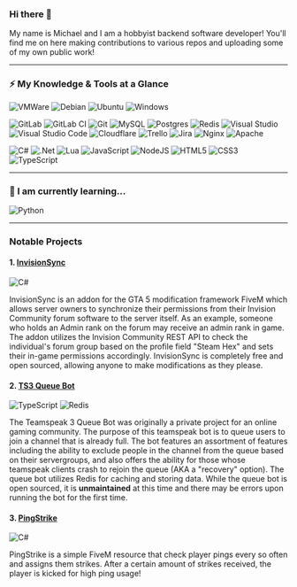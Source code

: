 ### Hi there 👋

My name is Michael and I am a hobbyist backend software developer! You'll find me on here making contributions to various repos and uploading some of my own public work!
***
### ⚡ My Knowledge & Tools at a Glance
![VMWare](https://img.shields.io/badge/VMware-231f20?style=for-the-badge&logo=VMware&logoColor=white) ![Debian](https://img.shields.io/badge/Debian-D70A53?style=for-the-badge&logo=debian&logoColor=white) ![Ubuntu](https://img.shields.io/badge/Ubuntu-E95420?style=for-the-badge&logo=ubuntu&logoColor=white) ![Windows](https://img.shields.io/badge/Windows-0078D6?style=for-the-badge&logo=windows&logoColor=white)

![GitLab](https://img.shields.io/badge/gitlab-%23181717.svg?style=for-the-badge&logo=gitlab&logoColor=white) ![GitLab CI](https://img.shields.io/badge/gitlab%20ci-%23181717.svg?style=for-the-badge&logo=gitlab&logoColor=white) ![Git](https://img.shields.io/badge/GIT-E44C30?style=for-the-badge&logo=git&logoColor=white) ![MySQL](https://img.shields.io/badge/mysql-%2300f.svg?style=for-the-badge&logo=mysql&logoColor=white) ![Postgres](https://img.shields.io/badge/postgres-%23316192.svg?style=for-the-badge&logo=postgresql&logoColor=white) ![Redis](https://img.shields.io/badge/redis-%23DD0031.svg?style=for-the-badge&logo=redis&logoColor=white) ![Visual Studio](https://img.shields.io/badge/Visual%20Studio-5C2D91.svg?style=for-the-badge&logo=visual-studio&logoColor=white) ![Visual Studio Code](https://img.shields.io/badge/Visual%20Studio%20Code-0078d7.svg?style=for-the-badge&logo=visual-studio-code&logoColor=white) ![Cloudflare](https://img.shields.io/badge/Cloudflare-F38020?style=for-the-badge&logo=Cloudflare&logoColor=white) ![Trello](https://img.shields.io/badge/Trello-%23026AA7.svg?style=for-the-badge&logo=Trello&logoColor=white) ![Jira](https://img.shields.io/badge/Jira-0052CC?style=for-the-badge&logo=Jira&logoColor=white) ![Nginx](https://img.shields.io/badge/Nginx-009639?style=for-the-badge&logo=nginx&logoColor=white) ![Apache](https://img.shields.io/badge/Apache-D22128?style=for-the-badge&logo=Apache&logoColor=white) 

![C#](https://img.shields.io/badge/C%23-239120?style=for-the-badge&logo=csharp&logoColor=white) ![.Net](https://img.shields.io/badge/.NET-5C2D91?style=for-the-badge&logo=.net&logoColor=white) ![Lua](https://img.shields.io/badge/lua-%232C2D72.svg?style=for-the-badge&logo=lua&logoColor=white) ![JavaScript](https://img.shields.io/badge/javascript-%23323330.svg?style=for-the-badge&logo=javascript&logoColor=%23F7DF1E) ![NodeJS](https://img.shields.io/badge/node.js-6DA55F?style=for-the-badge&logo=node.js&logoColor=white) ![HTML5](https://img.shields.io/badge/html5-%23E34F26.svg?style=for-the-badge&logo=html5&logoColor=white) ![CSS3](https://img.shields.io/badge/css3-%231572B6.svg?style=for-the-badge&logo=css3&logoColor=white) ![TypeScript](https://img.shields.io/badge/TypeScript-007ACC?style=for-the-badge&logo=typescript&logoColor=white)
***
### 🌱 I am currently learning...
![Python](https://img.shields.io/badge/python-3670A0?style=for-the-badge&logo=python&logoColor=ffdd54)
***
### Notable Projects
#### 1. [InvisionSync](https://github.com/ReckerXF/InvisionSync)
![C#](https://img.shields.io/badge/C%23-239120?style=for-the-badge&logo=csharp&logoColor=white1)

InvisionSync is an addon for the GTA 5 modification framework FiveM which allows server owners to synchronize their permissions from their Invision Community forum software to the server itself. As an example, someone who holds an Admin rank on the forum may receive an admin rank in game. The addon utilizes the Invision Community REST API to check the individual's forum group based on the profile field "Steam Hex" and sets their in-game permissions accordingly. InvisionSync is completely free and open sourced, allowing anyone to make modifications as they please.

#### 2. [TS3 Queue Bot](https://github.com/ReckerXF/ts3-queue-bot)
![TypeScript](https://img.shields.io/badge/TypeScript-007ACC?style=for-the-badge&logo=typescript&logoColor=white) ![Redis](https://img.shields.io/badge/redis-%23DD0031.svg?style=for-the-badge&logo=redis&logoColor=white)

The Teamspeak 3 Queue Bot was originally a private project for an online gaming community. The purpose of this teamspeak bot is to queue users to join a channel that is already full. The bot features an assortment of features including the ability to exclude people in the channel from the queue based on their servergroups, and also offers the ability for those whose teamspeak clients crash to rejoin the queue (AKA a "recovery" option). The queue bot utilizes Redis for caching and storing data. While the queue bot is open sourced, it is **unmaintained** at this time and there may be errors upon running the bot for the first time.

#### 3. [PingStrike](https://github.com/ReckerXF/PingStrike)
![C#](https://img.shields.io/badge/C%23-239120?style=for-the-badge&logo=csharp&logoColor=white1)

PingStrike is a simple FiveM resource that check player pings every so often and assigns them strikes. After a certain amount of strikes received, the player is kicked for high ping usage!
